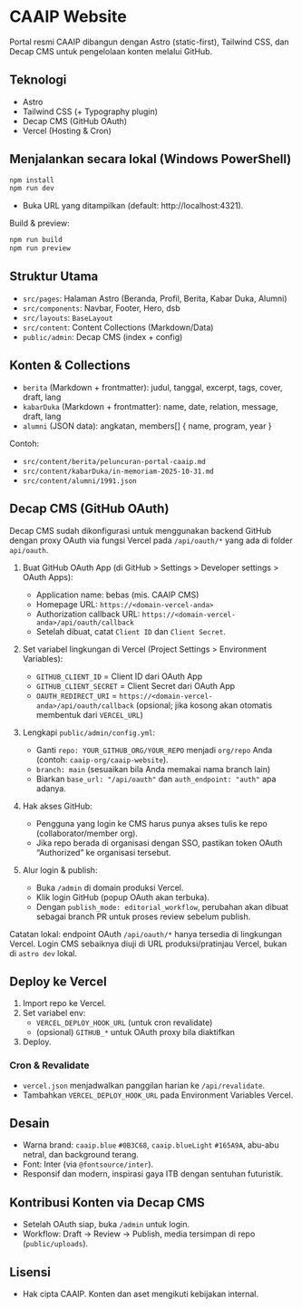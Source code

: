 # CAAIP Website

Portal resmi CAAIP dibangun dengan Astro (static-first), Tailwind CSS, dan Decap CMS untuk pengelolaan konten melalui GitHub.

## Teknologi
- Astro
- Tailwind CSS (+ Typography plugin)
- Decap CMS (GitHub OAuth)
- Vercel (Hosting & Cron)

## Menjalankan secara lokal (Windows PowerShell)
```powershell
npm install
npm run dev
```
- Buka URL yang ditampilkan (default: http://localhost:4321).

Build & preview:
```powershell
npm run build
npm run preview
```

## Struktur Utama
- `src/pages`: Halaman Astro (Beranda, Profil, Berita, Kabar Duka, Alumni)
- `src/components`: Navbar, Footer, Hero, dsb
- `src/layouts`: `BaseLayout`
- `src/content`: Content Collections (Markdown/Data)
- `public/admin`: Decap CMS (index + config)

## Konten & Collections
- `berita` (Markdown + frontmatter): judul, tanggal, excerpt, tags, cover, draft, lang
- `kabarDuka` (Markdown + frontmatter): name, date, relation, message, draft, lang
- `alumni` (JSON data): angkatan, members[] { name, program, year }

Contoh:
- `src/content/berita/peluncuran-portal-caaip.md`
- `src/content/kabarDuka/in-memoriam-2025-10-31.md`
- `src/content/alumni/1991.json`

## Decap CMS (GitHub OAuth)
Decap CMS sudah dikonfigurasi untuk menggunakan backend GitHub dengan proxy OAuth via fungsi Vercel pada `/api/oauth/*` yang ada di folder `api/oauth`.

1) Buat GitHub OAuth App (di GitHub > Settings > Developer settings > OAuth Apps):
   - Application name: bebas (mis. CAAIP CMS)
   - Homepage URL: `https://<domain-vercel-anda>`
   - Authorization callback URL: `https://<domain-vercel-anda>/api/oauth/callback`
   - Setelah dibuat, catat `Client ID` dan `Client Secret`.

2) Set variabel lingkungan di Vercel (Project Settings > Environment Variables):
   - `GITHUB_CLIENT_ID` = Client ID dari OAuth App
   - `GITHUB_CLIENT_SECRET` = Client Secret dari OAuth App
   - `OAUTH_REDIRECT_URI` = `https://<domain-vercel-anda>/api/oauth/callback` (opsional; jika kosong akan otomatis membentuk dari `VERCEL_URL`)

3) Lengkapi `public/admin/config.yml`:
   - Ganti `repo: YOUR_GITHUB_ORG/YOUR_REPO` menjadi `org/repo` Anda (contoh: `caaip-org/caaip-website`).
   - `branch: main` (sesuaikan bila Anda memakai nama branch lain)
   - Biarkan `base_url: "/api/oauth"` dan `auth_endpoint: "auth"` apa adanya.

4) Hak akses GitHub:
   - Pengguna yang login ke CMS harus punya akses tulis ke repo (collaborator/member org).
   - Jika repo berada di organisasi dengan SSO, pastikan token OAuth “Authorized” ke organisasi tersebut.

5) Alur login & publish:
   - Buka `/admin` di domain produksi Vercel.
   - Klik login GitHub (popup OAuth akan terbuka).
   - Dengan `publish_mode: editorial_workflow`, perubahan akan dibuat sebagai branch PR untuk proses review sebelum publish.

Catatan lokal: endpoint OAuth `/api/oauth/*` hanya tersedia di lingkungan Vercel. Login CMS sebaiknya diuji di URL produksi/pratinjau Vercel, bukan di `astro dev` lokal.

## Deploy ke Vercel
1. Import repo ke Vercel.
2. Set variabel env:
   - `VERCEL_DEPLOY_HOOK_URL` (untuk cron revalidate)
   - (opsional) `GITHUB_*` untuk OAuth proxy bila diaktifkan
3. Deploy.

### Cron & Revalidate
- `vercel.json` menjadwalkan panggilan harian ke `/api/revalidate`.
- Tambahkan `VERCEL_DEPLOY_HOOK_URL` pada Environment Variables Vercel.

## Desain
- Warna brand: `caaip.blue` `#0B3C68`, `caaip.blueLight` `#165A9A`, abu-abu netral, dan background terang.
- Font: Inter (via `@fontsource/inter`).
- Responsif dan modern, inspirasi gaya ITB dengan sentuhan futuristik.

## Kontribusi Konten via Decap CMS
- Setelah OAuth siap, buka `/admin` untuk login.
- Workflow: Draft → Review → Publish, media tersimpan di repo (`public/uploads`).

## Lisensi
- Hak cipta CAAIP. Konten dan aset mengikuti kebijakan internal.
